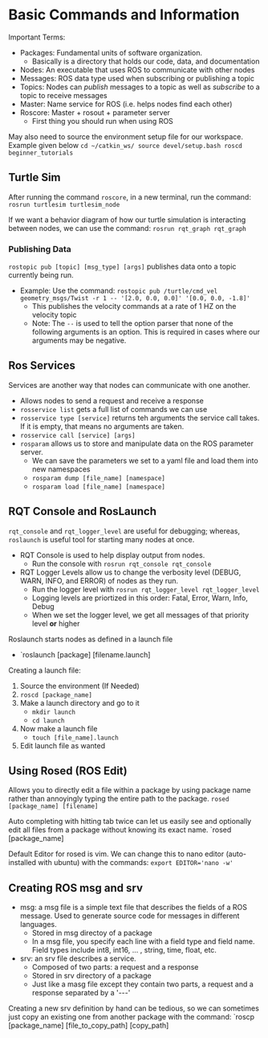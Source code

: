 # Basic Commands and Information

Important Terms:
 * Packages: Fundamental units of software organization.
     * Basically is a directory that holds our code, data, and documentation
 * Nodes: An executable that uses ROS to communicate with other nodes
 * Messages: ROS data type used when subscribing or publishing a topic
 * Topics: Nodes can _publish_ messages to a topic as well as _subscribe_ to a topic to receive messages
 * Master: Name service for ROS (i.e. helps nodes find each other)
 * Roscore: Master + rosout + parameter server
     * First thing you should run when using ROS

May also need to source the environment setup file for our workspace. Example given below
`cd ~/catkin_ws/
 source devel/setup.bash
 roscd beginner_tutorials`
   
## Turtle Sim
After running the command `roscore`, in a new terminal, run the command: `rosrun turtlesim turtlesim_node`

If we want a behavior diagram of how our turtle simulation is interacting between nodes, we can use the command: `rosrun rqt_graph rqt_graph`
   
### Publishing Data
`rostopic pub [topic] [msg_type] [args]` publishes data onto a topic currently being run.
 * Example: Use the command:
   `rostopic pub /turtle/cmd_vel geometry_msgs/Twist -r 1 -- '[2.0, 0.0, 0.0]' '[0.0, 0.0, -1.8]'`
     * This publishes the velocity commands at a rate of 1 HZ on the velocity topic
     * Note: The `--` is used to tell the option parser that none of the following arguments is an option. This is required in cases where our arguments may be negative.

## Ros Services
Services are another way that nodes can communicate with one another. 
 * Allows nodes to send a request and receive a response
 * `rosservice list` gets a full list of commands we can use
 * `rosservice type [service]` returns teh arguments the service call takes. If it is empty, that means no arguments are taken.
 * `rosservice call [service] [args]`
 * `rosparam` allows us to store and manipulate data on the ROS parameter server.
     * We can save the parameters we set to a yaml file and load them into new namespaces
     * `rosparam dump [file_name] [namespace]`
     * `rosparam load [file_name] [namespace]`

## RQT Console and RosLaunch
`rqt_console` and `rqt_logger_level` are useful for debugging; whereas, `roslaunch` is useful tool for starting many nodes at once.
 * RQT Console is used to help display output from nodes.
     * Run the console with `rosrun rqt_console rqt_console`
 * RQT Logger Levels allow us to change the verbosity level (DEBUG, WARN, INFO, and ERROR) of nodes as they run.
     * Run the logger level with `rosrun rqt_logger_level rqt_logger_level`
     * Logging levels are priortized in this order: Fatal, Error, Warn, Info, Debug
     * When we set the logger level, we get all messages of that priority level **or** higher

Roslaunch starts nodes as defined in a launch file
 * `roslaunch [package] [filename.launch]

Creating a launch file:
 1. Source the environment (If Needed)
 2. `roscd [package_name]`
 3. Make a launch directory and go to it
      * `mkdir launch`
      * `cd launch`
 4. Now make a launch file
      * `touch [file_name].launch`
 5. Edit launch file as wanted

## Using Rosed (ROS Edit)
Allows you to directly edit a file within a package by using package name rather than annoyingly typing the entire path to the package.
`rosed [package_name] [filename]`

Auto completing with hitting tab twice can let us easily see and optionally edit all files from a package without knowing its exact name.
`rosed [package_name] <tab><tab>

Default Editor for rosed is vim. We can change this to nano editor (auto-installed with ubuntu) with the commands:
`export EDITOR='nano -w'`

## Creating ROS msg and srv
 * msg: a msg file is a simple text file that describes the fields of a ROS message. Used to generate source code for messages in different languages.
     * Stored in msg directoy of a package
     * In a msg file, you specify each line with a field type and field name. Field types include int8, int16, ... , string, time, float, etc. 
 * srv: an srv file describes a service.
     * Composed of two parts: a request and a response
     * Stored in srv directory of a package
     * Just like a masg file except they contain two parts, a request and a response separated by a '---'

Creating a new srv definition by hand can be tedious, so we can sometimes just copy an existing one from another package with the command:
`roscp [package_name] [file_to_copy_path] [copy_path]
